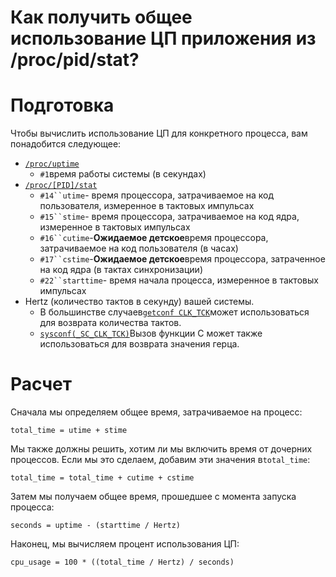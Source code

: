 # Как получить общее использование ЦП приложения из /proc/pid/stat?

# Подготовка

Чтобы вычислить использование ЦП для конкретного процесса, вам понадобится следующее:

*   [`/proc/uptime`](http://man7.org/linux/man-pages/man5/proc.5.html)
    *   `#1`время работы системы (в секундах)
*   [`/proc/[PID]/stat`](http://man7.org/linux/man-pages/man5/proc.5.html)
    *   `#14``utime`\- время процессора, затрачиваемое на код пользователя, измеренное в тактовых импульсах
    *   `#15``stime`\- время процессора, затрачиваемое на код ядра, измеренное в тактовых импульсах
    *   `#16``cutime`\-**Ожидаемое детское**время процессора, затрачиваемое на код пользователя (в часах)
    *   `#17``cstime`\-**Ожидаемое детское**время процессора, затраченное на код ядра (в тактах синхронизации)
    *   `#22``starttime`\- время начала процесса, измеренное в тактовых импульсах
*   Hertz (количество тактов в секунду) вашей системы.
    *   В большинстве случаев[`getconf CLK_TCK`](http://pubs.opengroup.org/onlinepubs/009695399/utilities/getconf.html)может использоваться для возврата количества тактов.
    *   [`sysconf(_SC_CLK_TCK)`](http://pubs.opengroup.org/onlinepubs/009695399/functions/sysconf.html)Вызов функции C может также использоваться для возврата значения герца.

# Расчет

Сначала мы определяем общее время, затрачиваемое на процесс:

```
total_time = utime + stime

```

Мы также должны решить, хотим ли мы включить время от дочерних процессов. Если мы это сделаем, добавим эти значения в`total_time`:

```
total_time = total_time + cutime + cstime

```

Затем мы получаем общее время, прошедшее с момента запуска процесса:

```
seconds = uptime - (starttime / Hertz)

```

Наконец, мы вычисляем процент использования ЦП:

```
cpu_usage = 100 * ((total_time / Hertz) / seconds)
```
